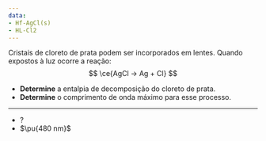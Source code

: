 ```yaml
---
data:
- Hf-AgCl(s)
- HL-Cl2
---
```

Cristais de cloreto de prata podem ser incorporados em lentes. Quando expostos à luz ocorre a reação:
$$
\ce{AgCl -> Ag + Cl}
$$

- **Determine** a entalpia de decomposição do cloreto de prata.
- **Determine** o comprimento de onda máximo para esse processo.

---

- ?
- $\pu{480 nm}$



